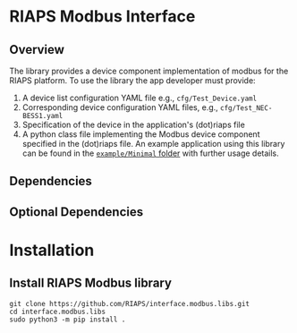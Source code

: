 # RIAPS Modbus Interface

## Overview
The library provides a device component implementation of modbus for the RIAPS platform.
To use the library the app developer must provide:
1. A device list configuration YAML file e.g., `cfg/Test_Device.yaml`
2. Corresponding device configuration YAML files, e.g., `cfg/Test_NEC-BESS1.yaml`
3. Specification of the device in the application's (dot)riaps file
4. A python class file implementing the Modbus device component specified in the (dot)riaps file. 
An example application using this library can be found in the [`example/Minimal` folder](https://github.com/RIAPS/interface.modbus.libs/tree/main/example/Minimal) with further usage details. 


## Dependencies

## Optional Dependencies

# Installation

## Install RIAPS Modbus library
```commandline
git clone https://github.com/RIAPS/interface.modbus.libs.git
cd interface.modbus.libs
sudo python3 -m pip install .
```